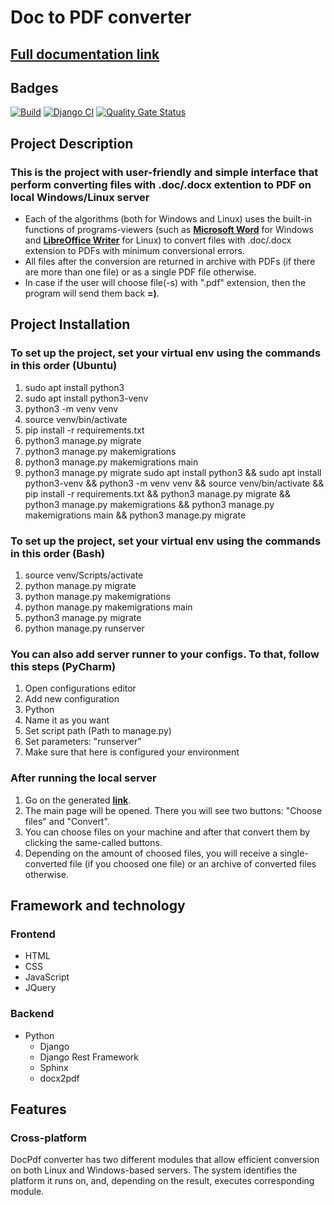 # Doc to PDF converter
## [Full documentation link](https://innoswp.github.io/05-DocPdf-Converter/)

## Badges
[![Build](https://github.com/InnoSWP/05-DocPdf-Converter/actions/workflows/build.yml/badge.svg)](https://github.com/InnoSWP/05-DocPdf-Converter/actions/workflows/build.yml)
[![Django CI](https://github.com/InnoSWP/05-DocPdf-Converter/actions/workflows/django.yml/badge.svg)](https://github.com/InnoSWP/05-DocPdf-Converter/actions/workflows/django.yml)
[![Quality Gate Status](https://sonarcloud.io/api/project_badges/measure?project=InnoSWP_05-DocPdf-Converter&metric=alert_status)](https://sonarcloud.io/summary/new_code?id=InnoSWP_05-DocPdf-Converter)

## Project Description
### This is the project with user-friendly and simple interface that perform converting files with .doc/.docx extention to PDF on local Windows/Linux server
* Each of the algorithms (both for Windows and Linux) uses the built-in functions of programs-viewers (such as [**Microsoft Word**](https://en.wikipedia.org/wiki/Microsoft_Word) for Windows and [**LibreOffice Writer**](https://en.wikipedia.org/wiki/LibreOffice_Writer) for Linux) to convert files with .doc/.docx extension to PDFs with minimum conversional errors.
* All files after the conversion are returned in archive with PDFs (if there are more than one file) or as a single PDF file otherwise.
* In case if the user will choose file(-s) with ".pdf" extension, then the program will send them back **=)**.

## Project Installation
### To set up the project, set your virtual env using the commands in this order (Ubuntu)
1. sudo apt install python3
2. sudo apt install python3-venv
3. python3 -m venv venv
4. source venv/bin/activate
5. pip install -r requirements.txt
6. python3 manage.py migrate
7. python3 manage.py makemigrations
8. python3 manage.py makemigrations main
9. python3 manage.py migrate
sudo apt install python3 && sudo apt install python3-venv && python3 -m venv venv && source venv/bin/activate && pip install -r requirements.txt && python3 manage.py migrate && python3 manage.py makemigrations && python3 manage.py makemigrations main && python3 manage.py migrate

### To set up the project, set your virtual env using the commands in this order (Bash)
1. source venv/Scripts/activate
2. python manage.py migrate
3. python manage.py makemigrations
4. python manage.py makemigrations main
5. python3 manage.py migrate
6. python manage.py runserver

### You can also add server runner to your configs. To that, follow this steps (PyCharm)
1. Open configurations editor
2. Add new configuration
3. Python
4. Name it as you want
5. Set script path (Path to manage.py)
6. Set parameters: "runserver"
7. Make sure that here is configured your environment

### After running the local server
1. Go on the generated [**link**](http://127.0.0.1:8000/convert).
2. The main page will be opened. There you will see two buttons: "Choose files" and "Convert".
3. You can choose files on your machine and after that convert them by clicking the same-called buttons.
4. Depending on the amount of choosed files, you will receive a single-converted file (if you choosed one file) or an archive of converted files otherwise.

## Framework and technology
### Frontend

- HTML
- CSS
- JavaScript
- JQuery

### Backend

- Python
  - Django
  - Django Rest Framework
  - Sphinx
  - docx2pdf

## Features
### Cross-platform
DocPdf converter has two different modules that allow efficient conversion on both Linux and Windows-based servers.
The system identifies the platform it runs on, and, depending on the result, executes corresponding module.
